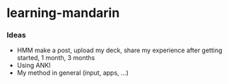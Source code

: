 # learning-mandarin

### Ideas
- HMM make a post, upload my deck, share my experience after getting started, 1 month, 3 months
- Using ANKI
- My method in general (input, apps, ...)
